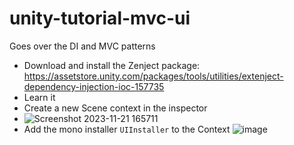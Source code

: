 # unity-tutorial-mvc-ui
Goes over the DI and MVC patterns

- Download and install the Zenject package: https://assetstore.unity.com/packages/tools/utilities/extenject-dependency-injection-ioc-157735
- Learn it
- Create a new Scene context in the inspector 
- ![Screenshot 2023-11-21 165711](https://github.com/wes-kay/unity-tutorial-mvc-ui/assets/40011470/88192916-8676-4897-911a-e4262cae0981)
- Add the mono installer `UIInstaller` to the Context
![image](https://github.com/wes-kay/unity-tutorial-mvc-ui/assets/40011470/6d627c83-28b3-4c95-b247-4dcd6f2a06e3)
